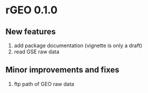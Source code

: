 

# rGEO 0.1.0

## New features

1. add package documentation (vignette is only a draft)
1. read GSE raw data

## Minor improvements and fixes

1. ftp path of GEO raw data